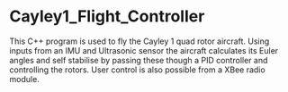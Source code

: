 Cayley1_Flight_Controller
=========================

This C++ program is used to fly the Cayley 1 quad rotor aircraft. Using inputs from an IMU and Ultrasonic sensor the aircraft calculates its Euler angles and self stabilise by passing these though a PID controller and controlling the rotors. User control is also possible from a XBee radio module. 
